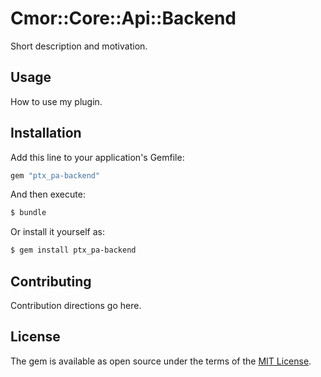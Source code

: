 # Cmor::Core::Api::Backend

Short description and motivation.

## Usage

How to use my plugin.

## Installation

Add this line to your application's Gemfile:

```ruby
gem "ptx_pa-backend"
```

And then execute:

```bash
$ bundle
```

Or install it yourself as:

```bash
$ gem install ptx_pa-backend
```

## Contributing

Contribution directions go here.

## License

The gem is available as open source under the terms of the [MIT License](https://opensource.org/licenses/MIT).
